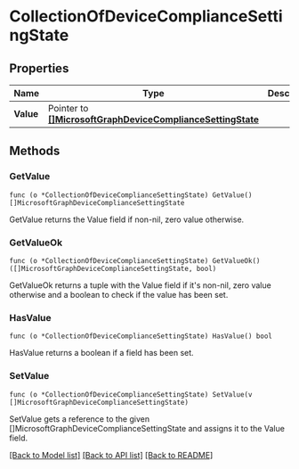 # CollectionOfDeviceComplianceSettingState

## Properties

Name | Type | Description | Notes
------------ | ------------- | ------------- | -------------
**Value** | Pointer to [**[]MicrosoftGraphDeviceComplianceSettingState**](microsoft.graph.deviceComplianceSettingState.md) |  | [optional] 

## Methods

### GetValue

`func (o *CollectionOfDeviceComplianceSettingState) GetValue() []MicrosoftGraphDeviceComplianceSettingState`

GetValue returns the Value field if non-nil, zero value otherwise.

### GetValueOk

`func (o *CollectionOfDeviceComplianceSettingState) GetValueOk() ([]MicrosoftGraphDeviceComplianceSettingState, bool)`

GetValueOk returns a tuple with the Value field if it's non-nil, zero value otherwise
and a boolean to check if the value has been set.

### HasValue

`func (o *CollectionOfDeviceComplianceSettingState) HasValue() bool`

HasValue returns a boolean if a field has been set.

### SetValue

`func (o *CollectionOfDeviceComplianceSettingState) SetValue(v []MicrosoftGraphDeviceComplianceSettingState)`

SetValue gets a reference to the given []MicrosoftGraphDeviceComplianceSettingState and assigns it to the Value field.


[[Back to Model list]](../README.md#documentation-for-models) [[Back to API list]](../README.md#documentation-for-api-endpoints) [[Back to README]](../README.md)


